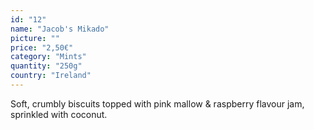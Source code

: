 ```yaml
---
id: "12"
name: "Jacob's Mikado"
picture: ""
price: "2,50€"
category: "Mints"
quantity: "250g"
country: "Ireland"
---
```

Soft, crumbly biscuits topped with pink mallow & raspberry flavour jam, sprinkled with coconut.